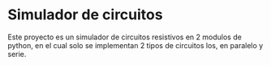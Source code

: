 # Simulador de circuitos
Este proyecto es un simulador de circuitos resistivos en 2 modulos de python, en el cual solo se implementan 2 tipos de circuitos los, en paralelo y serie.
